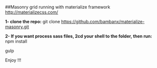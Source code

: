 ##Masonry grid running with materialize framework http://materializecss.com/

**1- clone the repo:**
git clone https://github.com/bambanx/materialize-masonry.git

**2- If you want process sass files, 2cd your shell to the folder, then run:**
npm install

gulp

Enjoy !!!



